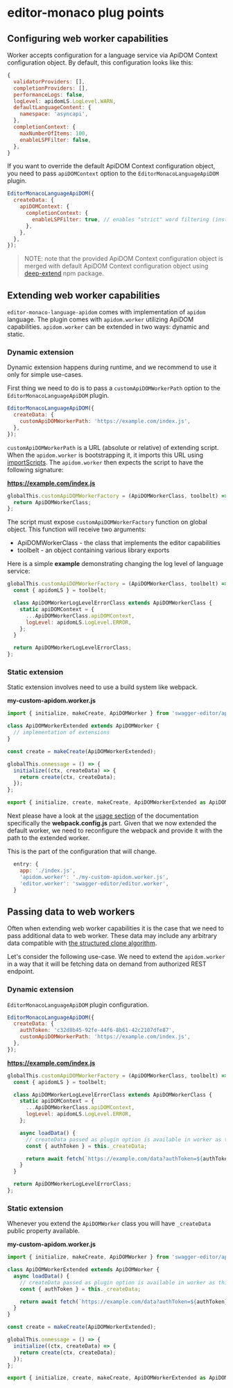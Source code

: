# editor-monaco plug points

## Configuring web worker capabilities

Worker accepts configuration for a language service via ApiDOM Context configuration object.
By default, this configuration looks like this:

```js
{
  validatorProviders: [],
  completionProviders: [],
  performanceLogs: false,
  logLevel: apidomLS.LogLevel.WARN,
  defaultLanguageContent: {
    namespace: 'asyncapi',
  },
  completionContext: {
    maxNumberOfItems: 100,
    enableLSPFilter: false,
  },
}
```

If you want to override the default ApiDOM Context configuration object, you need to pass `apiDOMContext` option to the `EditorMonacoLanguageApiDOM` plugin.

```js
EditorMonacoLanguageApiDOM({
  createData: {
    apiDOMContext: {
      completionContext: {
        enableLSPFilter: true, // enables "strict" word filtering (instead of default Monaco fuzzy matching; https://github.com/swagger-api/apidom/pull/2954)
      },
    },
  },
});
```

> NOTE: note that the provided ApiDOM Context configuration object is merged with default ApiDOM Context configuration object
using [deep-extend](https://www.npmjs.com/package/deep-extend) npm package.

## Extending web worker capabilities

`editor-monaco-language-apidom` comes with implementation of `apidom` language.
The plugin comes with `apidom.worker` utilizing ApiDOM capabilities.
`apidom.worker` can be extended in two ways: dynamic and static.

### Dynamic extension

Dynamic extension happens during runtime, and we recommend to use it only for simple use-cases.

First thing we need to do is to pass a `customApiDOMWorkerPath` option to the `EditorMonacoLanguageApiDOM` plugin.

```js
EditorMonacoLanguageApiDOM({
  createData: {
    customApiDOMWorkerPath: 'https://example.com/index.js',
  },
});
```
`customApiDOMWorkerPath` is a URL (absolute or relative) of extending script. When the `apidom.worker`
is bootstrapping it, it imports this URL using [importScripts](https://developer.mozilla.org/en-US/docs/Web/API/WorkerGlobalScope/importScripts).
The `apidom.worker` then expects the script to have the following signature:

**https://example.com/index.js**

```js
globalThis.customApiDOMWorkerFactory = (ApiDOMWorkerClass, toolbelt) => {
  return ApiDOMWorkerClass;
};
```

The script must expose `customApiDOMWorkerFactory` function on global object. This function will
receive two arguments:

- ApiDOMWorkerClass - the class that implements the editor capabilities
- toolbelt - an object containing various library exports

Here is a simple **example** demonstrating changing the log level of language service:

```js
globalThis.customApiDOMWorkerFactory = (ApiDOMWorkerClass, toolbelt) => {
  const { apidomLS } = toolbelt;

  class ApiDOMWorkerLogLevelErrorClass extends ApiDOMWorkerClass {
    static apiDOMContext = {
      ...ApiDOMWorkerClass.apiDOMContext,
      logLevel: apidomLS.LogLevel.ERROR,
    };
  }

  return ApiDOMWorkerLogLevelErrorClass;
};
```

### Static extension

Static extension involves need to use a build system like webpack.

**my-custom-apidom.worker.js**

```js
import { initialize, makeCreate, ApiDOMWorker } from 'swagger-editor/apidom.worker';

class ApiDOMWorkerExtended extends ApiDOMWorker {
  // implementation of extensions
}

const create = makeCreate(ApiDOMWorkerExtended);

globalThis.onmessage = () => {
  initialize((ctx, createData) => {
    return create(ctx, createData);
  });
};

export { initialize, create, makeCreate, ApiDOMWorkerExtended as ApiDOMWorker };
```

Next please have a look at the [usage section](../../../README.md#usage) of the documentation
specifically the **webpack.config.js** part. Given that we now extended the default worker,
we need to reconfigure the webpack and provide it with the path to the extended worker.

This is the part of the configuration that will change.

```js
  entry: {
    app: './index.js',
    'apidom.worker': './my-custom-apidom.worker.js',
    'editor.worker': 'swagger-editor/editor.worker',
  }
```

## Passing data to web workers

Often when extending web worker capabilities it is the case that we need to pass additional
data to web worker. These data may include any arbitrary data compatible with
[the structured clone algorithm](https://developer.mozilla.org/en-US/docs/Web/API/Web_Workers_API/Structured_clone_algorithm).

Let's consider the following use-case. We need to extend the `apidom.worker` in a way that
it will be fetching data on demand from authorized REST endpoint.

### Dynamic extension

`EditorMonacoLanguageApiDOM` plugin configuration.

```js
EditorMonacoLanguageApiDOM({
  createData: {
    authToken: 'c32d8b45-92fe-44f6-8b61-42c2107dfe87',
    customApiDOMWorkerPath: 'https://example.com/index.js',
  },
});
```

**https://example.com/index.js**

```js
globalThis.customApiDOMWorkerFactory = (ApiDOMWorkerClass, toolbelt) => {
  const { apidomLS } = toolbelt;

  class ApiDOMWorkerLogLevelErrorClass extends ApiDOMWorkerClass {
    static apiDOMContext = {
      ...ApiDOMWorkerClass.apiDOMContext,
      logLevel: apidomLS.LogLevel.ERROR,
    };

    async loadData() {
      // createData passed as plugin option is available in worker as this._createData
      const { authToken } = this._createData;

      return await fetch(`https://example.com/data?authToken=${authToken}`)
    }
  }

  return ApiDOMWorkerLogLevelErrorClass;
};
```

### Static extension

Whenever you extend the `ApiDOMWorker` class you will have `_createData` public property available.

**my-custom-apidom.worker.js**

```js
import { initialize, makeCreate, ApiDOMWorker } from 'swagger-editor/apidom.worker';

class ApiDOMWorkerExtended extends ApiDOMWorker {
  async loadData() {
    // createData passed as plugin option is available in worker as this._createData
    const { authToken } = this._createData;

    return await fetch(`https://example.com/data?authToken=${authToken}`)
  }
}

const create = makeCreate(ApiDOMWorkerExtended);

globalThis.onmessage = () => {
  initialize((ctx, createData) => {
    return create(ctx, createData);
  });
};

export { initialize, create, makeCreate, ApiDOMWorkerExtended as ApiDOMWorker };
```
